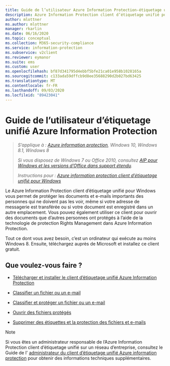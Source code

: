 ```yaml
---
title: Guide de l’utilisateur Azure Information Protection-étiquetage unifié
description: Azure Information Protection client d’étiquetage unifié pour Windows vous permet de protéger les documents et e-mails importants des personnes qui ne doivent pas les voir, même si votre adresse de messagerie est transférée ou si votre document est enregistré dans un autre emplacement.
author: mlottner
ms.author: mlottner
manager: rkarlin
ms.date: 06/16/2020
ms.topic: conceptual
ms.collection: M365-security-compliance
ms.service: information-protection
ms.subservice: v2client
ms.reviewer: eymanor
ms.suite: ems
ms.custom: user
ms.openlocfilehash: bf87d341795d4ebbf5bfe21ca01e958b1028165a
ms.sourcegitcommit: c133ada59dffcb9d8ee35688290d2b027bd63425
ms.translationtype: MT
ms.contentlocale: fr-FR
ms.lasthandoff: 09/03/2020
ms.locfileid: "89423041"
---
```

# <a name="azure-information-protection-unified-labeling-user-guide"></a>Guide de l’utilisateur d’étiquetage unifié Azure Information Protection 

>*S’applique à : [Azure information protection](https://azure.microsoft.com/pricing/details/information-protection), Windows 10, Windows 8.1, Windows 8*
>
>*Si vous disposez de Windows 7 ou Office 2010, consultez [AIP pour Windows et les versions d’Office dans support étendu](../known-issues.md#aip-for-windows-and-office-versions-in-extended-support).*
>
> *Instructions pour : [Azure information protection client d’étiquetage unifié pour Windows](../faqs.md#whats-the-difference-between-the-azure-information-protection-classic-and-unified-labeling-clients)*

Le Azure Information Protection client d’étiquetage unifié pour Windows vous permet de protéger les documents et e-mails importants des personnes qui ne doivent pas les voir, même si votre adresse de messagerie est transférée ou si votre document est enregistré dans un autre emplacement. Vous pouvez également utiliser ce client pour ouvrir des documents que d’autres personnes ont protégés à l’aide de la technologie de protection Rights Management dans Azure Information Protection.

Tout ce dont vous avez besoin, c’est un ordinateur qui exécute au moins Windows 8. Ensuite, téléchargez auprès de Microsoft et installez ce client gratuit.


## <a name="what-do-you-want-to-do"></a>Que voulez-vous faire ?

- [Télécharger et installer le client d’étiquetage unifié Azure Information Protection](install-unifiedlabelingclient-app.md)

- [Classifier un fichier ou un e-mail](clientv2-classify.md)

- [Classifier et protéger un fichier ou un e-mail](clientv2-classify-protect.md)

- [Ouvrir des fichiers protégés](clientv2-view-use-files.md)

- [Supprimer des étiquettes et la protection des fichiers et e-mails](clientv2-remove-label-protection.md)


> [!NOTE]
> Si vous êtes un administrateur responsable de l’Azure Information Protection client d’étiquetage unifié sur un réseau d’entreprise, consultez le Guide de l' [administrateur du client d’étiquetage unifié Azure information protection](clientv2-admin-guide.md) pour obtenir des informations techniques supplémentaires. 

